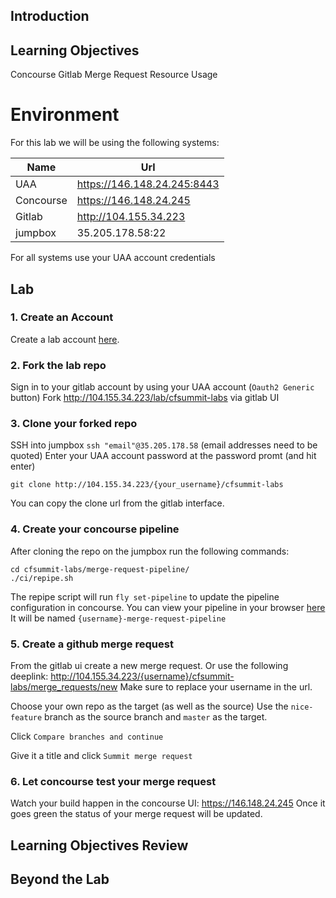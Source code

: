 ## Introduction

## Learning Objectives
Concourse Gitlab Merge Request Resource Usage

# Environment

For this lab we will be using the following systems:

| Name | Url |
| --- | --- |
| UAA       | https://146.148.24.245:8443 |
| Concourse | https://146.148.24.245      |
| Gitlab    | http://104.155.34.223       |
| jumpbox   | 35.205.178.58:22            |

For all systems use your UAA account credentials

## Lab

### 1. Create an Account
Create a lab account [here](https://146.148.24.245:8443/create_account).

### 2. Fork the lab repo
Sign in to your gitlab account by using your UAA account (`Oauth2 Generic` button)
Fork http://104.155.34.223/lab/cfsummit-labs via gitlab UI

### 3. Clone your forked repo
SSH into jumpbox `ssh "email"@35.205.178.58` (email addresses need to be quoted)
Enter your UAA account password at the password promt (and hit enter)
```
git clone http://104.155.34.223/{your_username}/cfsummit-labs
```
You can copy the clone url from the gitlab interface.

### 4. Create your concourse pipeline
After cloning the repo on the jumpbox run the following commands:
```
cd cfsummit-labs/merge-request-pipeline/
./ci/repipe.sh
```
The repipe script will run `fly set-pipeline` to update the pipeline configuration in concourse.
You can view your pipeline in your browser [here](https://146.148.24.245)
It will be named `{username}-merge-request-pipeline`

### 5. Create a github merge request
From the gitlab ui create a new merge request.
Or use the following deeplink: http://104.155.34.223/{username}/cfsummit-labs/merge_requests/new
Make sure to replace your username in the url.

Choose your own repo as the target (as well as the source)
Use the `nice-feature` branch as the source branch and `master` as the target.

Click `Compare branches and continue`

Give it a title and click `Summit merge request`

### 6. Let concourse test your merge request
Watch your build happen in the concourse UI: https://146.148.24.245
Once it goes green the status of your merge request will be updated.

## Learning Objectives Review


## Beyond the Lab
